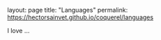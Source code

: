 layout: page
title: "Languages"
permalink: https://hectorsainvet.github.io/coquerel/languages

I love ...
